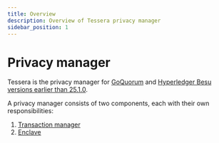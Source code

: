 ```yaml
---
title: Overview
description: Overview of Tessera privacy manager
sidebar_position: 1
---
```


# Privacy manager

Tessera is the privacy manager for [GoQuorum](https://docs.goquorum.consensys.net) and [Hyperledger Besu versions earlier than 25.1.0](https://besu.hyperledger.org/en/stable/).

A privacy manager consists of two components, each with their own responsibilities:

1. [Transaction manager](Transaction-manager.md)
2. [Enclave](Enclave.md)
